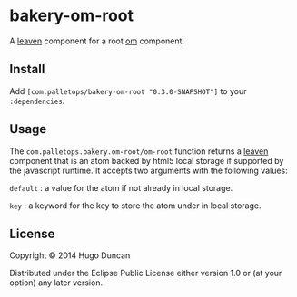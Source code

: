 # bakery-om-root

A [leaven][leaven] component for a root [om][om] component.

## Install

Add `[com.palletops/bakery-om-root "0.3.0-SNAPSHOT"]` to your
`:dependencies`.

## Usage

The `com.palletops.bakery.om-root/om-root`
function returns a [leaven][leaven] component that is an atom backed
by html5 local storage if supported by the javascript runtime.  It
accepts two arguments with the following values:

`default`
: a value for the atom if not already in local storage.

`key`
: a keyword for the key to store the atom under in local storage.

## License

Copyright © 2014 Hugo Duncan

Distributed under the Eclipse Public License either version 1.0 or (at
your option) any later version.

[om]:https://github.com/swannodette/om "Om"
[leaven]:https://github.com/palletops/leaven "Leaven component library"
